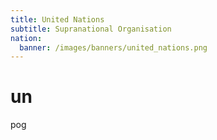 ```yaml
---
title: United Nations
subtitle: Supranational Organisation
nation:
  banner: /images/banners/united_nations.png
---
```


# un

pog